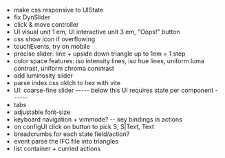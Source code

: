 - make css responsive to UIState
- fix DynSlider
- click & move controller
- UI visual unit 1 em, UI interactive unit 3 em, "Oops!" button
- css show icon if overflowing
- touchEvents, try on mobile
- precise slider: line + upside down triangle up to 1em = 1 step
- color space features: iso intensity lines, iso hue lines, uniform luma contrast, uniform chroma constrast
- add luminosity slider
- parse index.css oklch to hex with vite
- UI: coarse-fine slider
----- below this UI requires state per component ------
- tabs
- adjustable font-size
- keyboard navigation + vimmode? -- key bindings in actions
- on configUI click on button to pick S, S|Text, Text
- breadcrumbs for each state field/action?
- event parse the IFC file into triangles
- list container + curried actions


